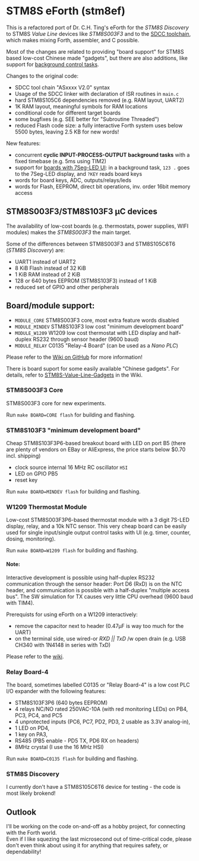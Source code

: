 # STM8S eForth (stm8ef)

This is a refactored port of Dr. C.H. Ting's eForth for the *STM8S Discovery* to STM8S *Value Line* devices like *STM8S003F3* and to the [SDCC toolchain](http://sdcc.sourceforge.net/), 
which makes mixing Forth, assembler, and C possible.

Most of the changes are related to providing "board support" for STM8S based low-cost Chinese made "gadgets", but there are also additions, like support for [background control tasks](https://github.com/TG9541/stm8ef/wiki/eForth-Background-Task).

Changes to the original code:

* SDCC tool chain "ASxxxx V2.0" syntax
* Usage of the SDCC linker with declaration of ISR routines in `main.c`
* hard STM8S105C6 dependencies removed (e.g. RAM layout, UART2)
* 1K RAM layout, meaningful symbols for RAM locations
* conditional code for different target boards
* some bugfixes (e.g. SEE better for "Subroutine Threaded")
* reduced Flash code size: a fully interactive Forth system uses below 5500 bytes, leaving 2.5 KB for new words!

New features:

* concurrent **cyclic INPUT-PROCESS-OUTPUT background tasks** with a fixed timebase (e.g. 5ms using TIM2) 
* support for [boards with 7Seg-LED UI](https://github.com/TG9541/stm8ef/wiki/eForth-Background-Task): in a background task, `123 .` goes to the 7Seg-LED display, and `?KEY` reads board keys
* words for board keys, ADC, outputs/relays/leds
* words for Flash, EEPROM, direct bit operations, inv. order 16bit memory access

## STM8S003F3/STM8S103F3 µC devices

The availability of low-cost boards (e.g. thermostats, power supplies, WIFI modules) makes the *STM8S003F3* the main target.

Some of the differences between STM8S003F3 and STM8S105C6T6 (*STM8S Discovery*) are:

* UART1 instead of UART2
* 8 KiB Flash instead of 32 KiB
* 1 KiB RAM instead of 2 KiB
* 128 or 640 bytes EEPROM (STM8S103F3) instead of 1 KiB
* reduced set of GPIO and other peripherals

## Board/module support:

* `MODULE_CORE` STM8S003F3 core, most extra feature words disabled 
* `MODULE_MINDEV` STM8S103F3 low cost "minimum development board"
* `MODULE_W1209` W1209 low cost thermostat with LED display and half-duplex RS232 through sensor header (9600 baud) 
* `MODULE_RELAY` C0135 "Relay-4 Board" (can be used as a *Nano PLC*)

Please refer to the [Wiki on GitHub](https://github.com/TG9541/stm8ef/wiki) for more information! 

There is board suport for some easily available "Chinese gadgets". For details, refer to [STM8S-Value-Line-Gadgets](https://github.com/TG9541/stm8ef/wiki/STM8S-Value-Line-Gadgets) in the Wiki.

### STM8S003F3 Core

STM8S003F3 core for new experiments.

Run `make BOARD=CORE flash` for building and flashing.

### STM8S103F3 "minimum development board"

Cheap STM8S103F3P6-based breakout board with LED on port B5 (there are plenty of vendors on EBay or AliExpress, the price starts below $0.70 incl. shipping)

* clock source internal 16 MHz RC oscillator `HSI`
* LED on GPIO PB5
* reset key

Run `make BOARD=MINDEV flash` for building and flashing.

### W1209 Thermostat Module

Low-cost STM8S003F3P6-based thermostat module with a 3 digit 7S-LED display, relay, and a 10k NTC sensor. 
This very cheap board can be easily used for single input/single output control tasks with UI (e.g. timer, counter, dosing, monitoring).

Run `make BOARD=W1209 flash` for building and flashing.

#### Note:

Interactive development is possible using half-duplex RS232 communication through the sensor header:
Port D6 (RxD) is on the NTC header, and communication is possible with a half-duplex "multiple access bus". 
The SW simulation for TX causes very little CPU overhead (9600 baud with TIM4).

Prerequists for using eForth on a W1209 interactively:

* remove the capacitor next to header (0.47µF is way too much for the UART) 
* on the terminal side, use wired-or *RXD || TxD*  /w open drain (e.g. USB CH340 with 1N4148 in series with TxD) 

Please refer to the [wiki](https://github.com/TG9541/stm8ef/wiki/STM8S-Value-Line-Gadgets#w1209).

### Relay Board-4

The board, sometimes labelled C0135 or "Relay Board-4" is a low cost PLC I/O expander with the following features:

* STM8S103F3P6 (640 bytes EEPROM) 
* 4 relays NC/NO rated 250VAC-10A (with red monitoring LEDs) on PB4, PC3, PC4, and PC5 
* 4 unprotected inputs (PC6, PC7, PD2, PD3, 2 usable as 3.3V analog-in), 
* 1 LED on PD4, 
* 1 key on PA3, 
* RS485 (PB5 enable - PD5 TX, PD6 RX on headers)
* 8MHz crystal (I use the 16 MHz HSI) 

Run `make BOARD=C0135 flash` for building and flashing.

### STM8S Discovery

I currently don't have a STM8S105C6T6 device for testing - the code is most likely brokend!

## Outlook

I'll be working on the code on-and-off as a hobby project, for connecting with the Forth world.  
Even if I like squezing the last microsecond out of time-critical code, please don't even think about using it for anything that requires safety, or dependability!

